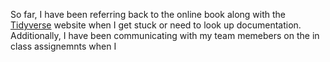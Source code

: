
 So far, I have been referring back to the online book along with the [Tidyverse](https://www.tidyverse.org/packages/) website when I get stuck or need to look up documentation. Additionally, I have been communicating with my team memebers on the in class assignemnts when I 
